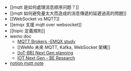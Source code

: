 
- [[mqtt 是如何處理消息顺序问题？]]
- [[mqtt 如何避免量太大而造成的消息傳遞的延遲過高的問題]]
- [[WebSocket vs MQTT]]
- [[emqx 支援 mqtt over websocket]]
- [[topic 定義規則]]
- wemo doc
	- [MQTT Brokers -EMQX study](https://hackmd.io/aMgjV1s9Th-1FKSt_b7_lg)
	- [[WeMo 未來 MQTT, Kafka, WebSocket 架構]]
	- [[IoT-BB] Next Gen planning](https://docs.google.com/document/d/19AxP9q_q52k7f71drFcKHIHZcQc8APuTMGhNAeqrP-Y/edit?hl=zh-tw&tab=t.0)
	- [IOT Next Gen - BE Research ](https://docs.google.com/document/d/12nGo1Kq8nt94kjUcTNj10m0PqWOz7i_FH0XfbWNzEb4/edit?tab=t.0)
- [notion mqtt note ](https://www.notion.so/nture4388/wemo-IoT-mqtt-e1d551198667400eb624f413d8e779aa?pvs=4)



